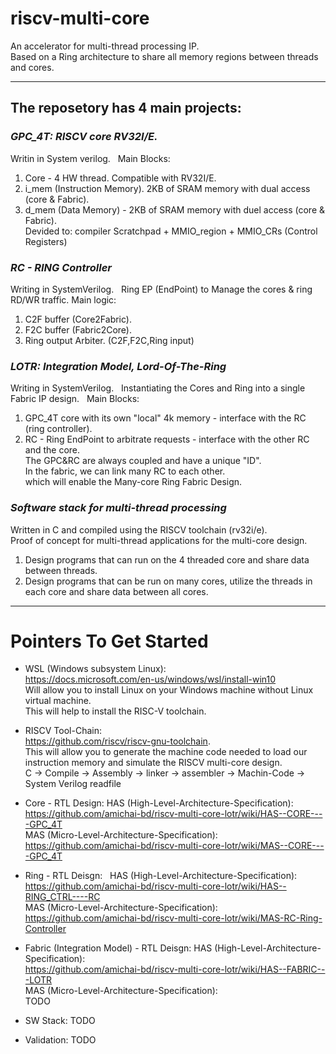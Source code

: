 # riscv-multi-core
An accelerator for multi-thread processing IP.    
Based on a Ring architecture to share all memory regions between threads and cores.

*** 
## The reposetory has 4 main projects:
### *GPC_4T: RISCV core RV32I/E.*  
Writin in System verilog.  
Main Blocks:
1. Core - 4 HW thread. Compatible with RV32I/E.
2. i_mem (Instruction Memory). 2KB of SRAM memory with dual access (core & Fabric).
3. d_mem (Data Memory) - 2KB of SRAM memory with duel access (core & Fabric).    
Devided to: compiler Scratchpad + MMIO_region + MMIO_CRs (Control Registers)

### *RC - RING Controller*  
Writing in SystemVerilog.  
Ring EP (EndPoint) to Manage the cores & ring RD/WR traffic.
Main logic:
1. C2F buffer (Core2Fabric).
2. F2C buffer (Fabric2Core).
3. Ring output Arbiter. (C2F,F2C,Ring input)

### *LOTR: Integration Model, Lord-Of-The-Ring*  
Writing in SystemVerilog.  
Instantiating the Cores and Ring into a single Fabric IP design.  
Main Blocks:  
1. GPC_4T core with its own "local" 4k memory - interface with the RC (ring controller).  
2. RC - Ring EndPoint to arbitrate requests - interface with the other RC and the core.  
The GPC&RC are always coupled and have a unique "ID".  
In the fabric, we can link many RC to each other.  
which will enable the Many-core Ring Fabric Design.  
  
### *Software stack for multi-thread processing*  
Written in C and compiled using the RISCV toolchain (rv32i/e).  
Proof of concept for multi-thread applications for the multi-core design.  
1. Design programs that can run on the 4 threaded core and share data between threads.  
2. Design programs that can be run on many cores, utilize the threads in each core and share data between all cores.
***
# Pointers To Get Started
- WSL (Windows subsystem Linux):  
https://docs.microsoft.com/en-us/windows/wsl/install-win10  
Will allow you to install Linux on your Windows machine without Linux virtual machine.  
This will help to install the RISC-V toolchain.  
- RISCV Tool-Chain:  
https://github.com/riscv/riscv-gnu-toolchain.  
This will allow you to generate the machine code needed to load our instruction memory and simulate the RISCV multi-core design.  
C -> Compile -> Assembly -> linker -> assembler -> Machin-Code -> System Verilog readfile  
- Core - RTL Design:
HAS (High-Level-Architecture-Specification):  
https://github.com/amichai-bd/riscv-multi-core-lotr/wiki/HAS--CORE----GPC_4T  
MAS (Micro-Level-Architecture-Specification):  
https://github.com/amichai-bd/riscv-multi-core-lotr/wiki/MAS--CORE----GPC_4T  

- Ring - RTL Deisgn:   
HAS (High-Level-Architecture-Specification):  
https://github.com/amichai-bd/riscv-multi-core-lotr/wiki/HAS--RING_CTRL----RC  
MAS (Micro-Level-Architecture-Specification):  
https://github.com/amichai-bd/riscv-multi-core-lotr/wiki/MAS-RC-Ring-Controller  

- Fabric (Integration Model) - RTL Deisgn: 
HAS (High-Level-Architecture-Specification):  
https://github.com/amichai-bd/riscv-multi-core-lotr/wiki/HAS--FABRIC---LOTR  
MAS (Micro-Level-Architecture-Specification):  
TODO

- SW Stack: TODO  

- Validation: TODO





# 
